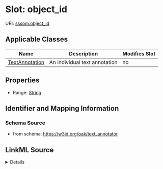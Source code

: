 

# Slot: object_id

URI: [sssom:object_id](http://w3id.org/sssom/object_id)



<!-- no inheritance hierarchy -->





## Applicable Classes

| Name | Description | Modifies Slot |
| --- | --- | --- |
| [TextAnnotation](TextAnnotation.md) | An individual text annotation |  no  |







## Properties

* Range: [String](String.md)





## Identifier and Mapping Information







### Schema Source


* from schema: https://w3id.org/oak/text_annotator




## LinkML Source

<details>
```yaml
name: object_id
from_schema: https://w3id.org/oak/text_annotator
exact_mappings:
- bpa:annotatedClass.id
rank: 1000
slot_uri: sssom:object_id
alias: object_id
owner: TextAnnotation
domain_of:
- TextAnnotation
range: string

```
</details>